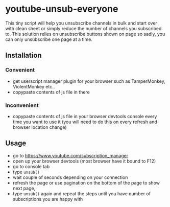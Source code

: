 # youtube-unsub-everyone

This tiny script will help you unsubscribe channels in bulk and start over with clean sheet
or simply reduce the number of channels you subscribed to.
This solution relies on unsubscribe buttons shown on page so sadly, you can only unsubscribe one page at a time.

## Installation
### Convenient
- get userscript manager plugin for your browser such as TamperMonkey, ViolentMonkey etc..
- copypaste contents of js file in there

### Inconvenient
- copypaste contents of js file in your browser devtools console every time you want to use it
(you will need to do this on every refresh and browser location change)

## Usage
- go to https://www.youtube.com/subscription_manager
- open up your browser devtools (most browser have it bound to F12)
- go to console tab
- type `unsub()`
- wait couple of seconds depending on your connection
- refresh the page or use pagination on the bottom of the page to show next page,
- type `unsub()` again and repeat the steps until you have number of subscriptions you are happy with
